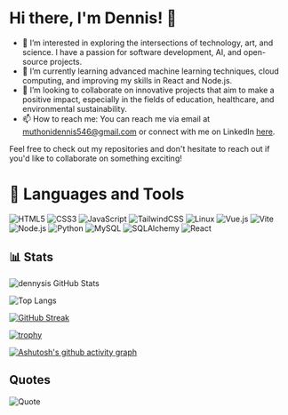 # Hi there, I'm Dennis! 👋

- 👀 I’m interested in exploring the intersections of technology, art, and science. I have a passion for software development, AI, and open-source projects.
- 🌱 I’m currently learning advanced machine learning techniques, cloud computing, and improving my skills in React and Node.js.
- 💞️ I’m looking to collaborate on innovative projects that aim to make a positive impact, especially in the fields of education, healthcare, and environmental sustainability.
- 📫 How to reach me: You can reach me via email at muthonidennis546@gmail.com or connect with me on LinkedIn [here](https://).


Feel free to check out my repositories and don't hesitate to reach out if you'd like to collaborate on something exciting!
# 🧰 Languages and Tools

![HTML5](https://img.shields.io/badge/HTML5-E34F26?style=for-the-badge&logo=html5&logoColor=white)
![CSS3](https://img.shields.io/badge/CSS3-1572B6?style=for-the-badge&logo=css3&logoColor=white)
![JavaScript](https://img.shields.io/badge/JavaScript-F7DF1E?style=for-the-badge&logo=javascript&logoColor=black)
![TailwindCSS](https://img.shields.io/badge/Tailwind_CSS-38B2AC?style=for-the-badge&logo=tailwind-css&logoColor=white)
![Linux](https://img.shields.io/badge/Linux-FCC624?style=for-the-badge&logo=linux&logoColor=black)
![Vue.js](https://img.shields.io/badge/Vue.js-4FC08D?style=for-the-badge&logo=vue.js&logoColor=white)
![Vite](https://img.shields.io/badge/Vite-646CFF?style=for-the-badge&logo=vite&logoColor=white)
![Node.js](https://img.shields.io/badge/Node.js-339933?style=for-the-badge&logo=node.js&logoColor=white)
![Python](https://img.shields.io/badge/Python-3776AB?style=for-the-badge&logo=python&logoColor=white)
![MySQL](https://img.shields.io/badge/MySQL-4479A1?style=for-the-badge&logo=mysql&logoColor=white)
![SQLAlchemy](https://img.shields.io/badge/SQLAlchemy-1f2d27?style=for-the-badge&logo=sqlalchemy&logoColor=red)
![React](https://img.shields.io/badge/React-20232A?style=for-the-badge&logo=react&logoColor=61DAFB)


## 📊 Stats

![dennysis GitHub Stats](https://github-readme-stats.vercel.app/api?username=dennysis&show_icons=true&theme=radical&hide_border=true&count_private=true)

![Top Langs](https://github-readme-stats.vercel.app/api/top-langs/?username=dennysis&layout=compact&theme=radical&hide_border=true)

[![GitHub Streak](https://streak-stats.demolab.com/?user=dennysis&theme=radical&hide_border=true)](https://git.io/streak-stats)

[![trophy](https://github-profile-trophy.vercel.app/?username=dennysis&theme=darkhub&no-frame=true&margin-w=15&margin-h=15)](https://github.com/ryo-ma/github-profile-trophy)

[![Ashutosh's github activity graph](https://github-readme-activity-graph.vercel.app/graph?username=dennysis&theme=tokyo-night)](https://github.com/ashutosh00710/github-readme-activity-graph)

## Quotes

![Quote](https://quotes-github-readme.vercel.app/api?type=horizontal&theme=radical)
